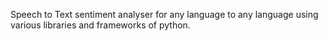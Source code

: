 Speech to Text sentiment analyser for any language to any language using various libraries and frameworks of python. 
